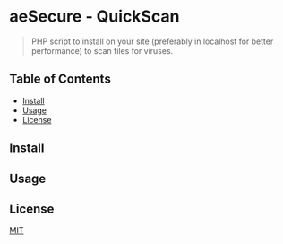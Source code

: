 # aeSecure - QuickScan

> PHP script to install on your site (preferably in localhost for better performance) to scan files for viruses.

## Table of Contents

- [Install](#install)
- [Usage](#usage)
- [License](#license)

## Install

## Usage

## License

[MIT](LICENSE)

